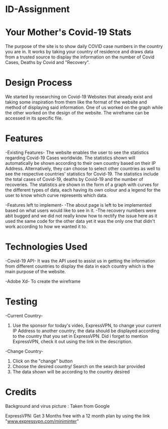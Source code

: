# ID-Assignment

# Your Mother's Covid-19 Stats

The purpose of the site is to show daily COVID case numbers in the country you are in. It works by taking your country of residence and draws data from a trusted source to display the information on the number of Covid Cases, Deaths by Covid and "Recovery".

# Design Process

We started by researching on Covid-19 Websites that already exist and taking some inspiration from them like the format of the website and method of displaying said information.
One of us worked on the graph while the other worked on the design of the website.
The wireframe can be accessed in its specific file.

# Features

-Existing Features-
The website enables the user to see the statistics regarding Covid-19 Cases worldwide. The statistics shown will automatically be shown according to their own country based on their IP Address. Alternatively, they can choose to select other countries as well to see the respective countries' statistics for Covid-19. The statistics include the total cases of Covid-19, deaths by Covid-19 and the number of recoveries. The statistics are shown in the form of a graph with curves for the different types of data, each having its own colour and a legend for the user to know which curve represents which data.

-Features left to implement-
-The about page is left to be implemented based on what users would like to see in it.
-The recovery numbers were abit bugged and we did not really know how to rectify the issue here as it used the same code for the other data yet it was the only one that didn't work according to how we wanted it to.

# Technologies Used

-Covid-19 API-
It was the API used to assist us in getting the information from different countries to display the data in each country which is the main purpose of the website.

-Adobe Xd-
To create the wireframe

# Testing

-Current Country-
1) Use the sponsor for today's video, ExpressVPN, to change your current IP Address to another country; the data should be displayed according to the country that you set in ExpressVPN. Did i forget to mention ExpressVPN, check it out using the link in the description.

-Change Country-
1) Click on the "change" button
2) Choose the desired country/ Search on the search bar provided
3) The data shown will be according to the country desired

# Credits

Background and virus picture : Taken from Google

ExpressVPN: Get 3 Months free with a 12 month plan by using the link "www.expressvpn.com/miniminter"